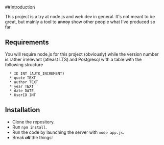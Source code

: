 ##Introduction

This project is a try at node.js and web dev in general. It's not meant to be great, but mainly a tool to ~~annoy~~ show other people what I've produced so far.

## Requirements
You will require node.js for this project (obviously) while the version number is rather irrelevant (atleast LTS) and Postgresql with a table with the following structure
```
  * ID INT (AUTO_INCREMENT)
  * quote TEXT
  * author TEXT
  * year TEXT
  * date DATE
  * UserID INT
```
## Installation

* Clone the repository.
* Run `npm install`.
* Run the code by launching the server with `node app.js`.
* Break ***all*** the things!
